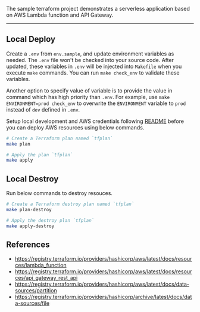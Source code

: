The sample terraform project demonstrates a serverless application based on AWS Lambda function and API Gateway. 

---

## Local Deploy
Create a `.env` from `env.sample`, and update environment variables as needed. The `.env` file won't be checked into your source code. After updated, these variables in `.env` will be injected into `Makefile` when you execute `make` commands. You can run `make check_env` to validate these variables. 

Another option to specify value of variable is to provide the value in command which has high priority than `.env`. For example, use `make ENVIRONMENT=prod check_env` to overwrite the `ENVIRONMENT` variable to `prod` instead of `dev` defined in `.env`.

Setup local development and AWS credentials following [README](../README.md) before you can deploy AWS resources using below commands.

```bash
# Create a Terraform plan named `tfplan`
make plan

# Apply the plan `tfplan`
make apply
```

## Local Destroy
Run below commands to destroy resouces.

```bash
# Create a Terraform destroy plan named `tfplan`
make plan-destroy

# Apply the destroy plan `tfplan`
make apply-destroy
```

## References

- https://registry.terraform.io/providers/hashicorp/aws/latest/docs/resources/lambda_function
- https://registry.terraform.io/providers/hashicorp/aws/latest/docs/resources/api_gateway_rest_api
- https://registry.terraform.io/providers/hashicorp/aws/latest/docs/data-sources/partition
- https://registry.terraform.io/providers/hashicorp/archive/latest/docs/data-sources/file
